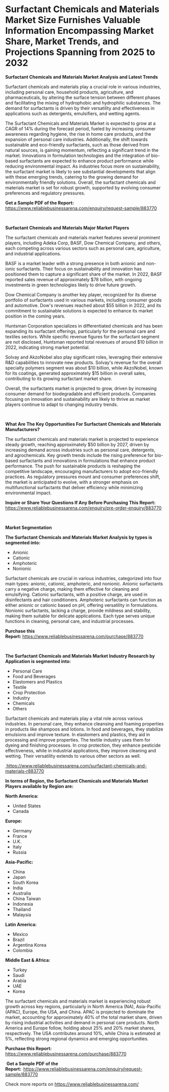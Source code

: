 <p><h1>Surfactant Chemicals and Materials Market Size Furnishes Valuable Information Encompassing Market Share, Market Trends, and Projections Spanning from 2025 to 2032</h1></p><p><strong>Surfactant Chemicals and Materials Market Analysis and Latest Trends</strong></p>
<p><p>Surfactant chemicals and materials play a crucial role in various industries, including personal care, household products, agriculture, and pharmaceuticals, by altering the surface tension between different phases and facilitating the mixing of hydrophobic and hydrophilic substances. The demand for surfactants is driven by their versatility and effectiveness in applications such as detergents, emulsifiers, and wetting agents.</p><p>The Surfactant Chemicals and Materials Market is expected to grow at a CAGR of 14% during the forecast period, fueled by increasing consumer awareness regarding hygiene, the rise in home care products, and the expansion of personal care industries. Additionally, the shift towards sustainable and eco-friendly surfactants, such as those derived from natural sources, is gaining momentum, reflecting a significant trend in the market. Innovations in formulation technologies and the integration of bio-based surfactants are expected to enhance product performance while reducing environmental impact. As industries focus more on sustainability, the surfactant market is likely to see substantial developments that align with these emerging trends, catering to the growing demand for environmentally friendly solutions. Overall, the surfactant chemicals and materials market is set for robust growth, supported by evolving consumer preferences and regulatory pressures.</p></p>
<p><strong>Get a Sample PDF of the Report:&nbsp;</strong> <a href="https://www.reliablebusinessarena.com/enquiry/request-sample/883770?utm_campaign=2262&utm_medium=2&utm_source=Github&utm_content=ia&utm_term=01022025&utm_id=surfactant-chemicals-and-materials">https://www.reliablebusinessarena.com/enquiry/request-sample/883770</a></p>
<p>&nbsp;</p>
<p><strong>Surfactant Chemicals and Materials Major Market Players</strong></p>
<p><p>The surfactant chemicals and materials market features several prominent players, including Adeka Corp, BASF, Dow Chemical Company, and others, each competing across various sectors such as personal care, agriculture, and industrial applications. </p><p>BASF is a market leader with a strong presence in both anionic and non-ionic surfactants. Their focus on sustainability and innovation has positioned them to capture a significant share of the market. In 2022, BASF reported sales revenue of approximately $78 billion, with ongoing investments in green technologies likely to drive future growth.</p><p>Dow Chemical Company is another key player, recognized for its diverse portfolio of surfactants used in various markets, including consumer goods and automotive. Dow's revenues reached about $55 billion in 2022, and its commitment to sustainable solutions is expected to enhance its market position in the coming years.</p><p>Huntsman Corporation specializes in differentiated chemicals and has been expanding its surfactant offerings, particularly for the personal care and textiles sectors. While specific revenue figures for the surfactant segment are not disclosed, Huntsman reported total revenues of around $10 billion in 2022, indicating strong market potential.</p><p>Solvay and AkzoNobel also play significant roles, leveraging their extensive R&D capabilities to innovate new products. Solvay's revenue for the overall specialty polymers segment was about $10 billion, while AkzoNobel, known for its coatings, generated approximately $15 billion in overall sales, contributing to its growing surfactant market share.</p><p>Overall, the surfactants market is projected to grow, driven by increasing consumer demand for biodegradable and efficient products. Companies focusing on innovation and sustainability are likely to thrive as market players continue to adapt to changing industry trends.</p></p>
<p>&nbsp;</p>
<p><strong>What Are The Key Opportunities For Surfactant Chemicals and Materials Manufacturers?</strong></p>
<p><p>The surfactant chemicals and materials market is projected to experience steady growth, reaching approximately $50 billion by 2027, driven by increasing demand across industries such as personal care, detergents, and agrochemicals. Key growth trends include the rising preference for bio-based surfactants and innovations in formulations that enhance product performance. The push for sustainable products is reshaping the competitive landscape, encouraging manufacturers to adopt eco-friendly practices. As regulatory pressures mount and consumer preferences shift, the market is anticipated to evolve, with a stronger emphasis on multifunctional surfactants that deliver efficiency while minimizing environmental impact.</p></p>
<p><strong>Inquire or Share Your Questions If Any Before Purchasing This Report:</strong> <a href="https://www.reliablebusinessarena.com/enquiry/pre-order-enquiry/883770?utm_campaign=2262&utm_medium=2&utm_source=Github&utm_content=ia&utm_term=01022025&utm_id=surfactant-chemicals-and-materials">https://www.reliablebusinessarena.com/enquiry/pre-order-enquiry/883770</a></p>
<p>&nbsp;</p>
<p><strong>Market Segmentation</strong></p>
<p><strong>The Surfactant Chemicals and Materials Market Analysis by types is segmented into:</strong></p>
<p><ul><li>Anionic</li><li>Cationic</li><li>Amphoteric</li><li>Nonionic</li></ul></p>
<p><p>Surfactant chemicals are crucial in various industries, categorized into four main types: anionic, cationic, amphoteric, and nonionic. Anionic surfactants carry a negative charge, making them effective for cleaning and emulsifying. Cationic surfactants, with a positive charge, are used in disinfectants and hair conditioners. Amphoteric surfactants can function as either anionic or cationic based on pH, offering versatility in formulations. Nonionic surfactants, lacking a charge, provide mildness and stability, making them suitable for delicate applications. Each type serves unique functions in cleaning, personal care, and industrial processes.</p></p>
<p><strong>Purchase this Report:&nbsp;</strong><a href="https://www.reliablebusinessarena.com/purchase/883770?utm_campaign=2262&utm_medium=2&utm_source=Github&utm_content=ia&utm_term=01022025&utm_id=surfactant-chemicals-and-materials">https://www.reliablebusinessarena.com/purchase/883770</a></p>
<p>&nbsp;</p>
<p><strong>The Surfactant Chemicals and Materials Market Industry Research by Application is segmented into:</strong></p>
<p><ul><li>Personal Care</li><li>Food and Beverages</li><li>Elastomers and Plastics</li><li>Textile</li><li>Crop Protection</li><li>Industry</li><li>Chemicals</li><li>Others</li></ul></p>
<p><p>Surfactant chemicals and materials play a vital role across various industries. In personal care, they enhance cleansing and foaming properties in products like shampoos and lotions. In food and beverages, they stabilize emulsions and improve texture. In elastomers and plastics, they aid in processing and improve properties. The textile industry uses them for dyeing and finishing processes. In crop protection, they enhance pesticide effectiveness, while in industrial applications, they improve cleaning and wetting. Their versatility extends to various other sectors as well.</p></p>
<p><a href="https://www.reliablebusinessarena.com/surfactant-chemicals-and-materials-r883770?utm_campaign=2262&utm_medium=2&utm_source=Github&utm_content=ia&utm_term=01022025&utm_id=surfactant-chemicals-and-materials">&nbsp;https://www.reliablebusinessarena.com/surfactant-chemicals-and-materials-r883770</a></p>
<p><strong>In terms of Region, the Surfactant Chemicals and Materials Market Players available by Region are:</strong></p>
<p>
    <p> <strong> North America: </strong>
        <ul>
            <li>United States</li>
            <li>Canada</li>
        </ul>
        </p> 
    <p> <strong> Europe: </strong>
        <ul>
            <li>Germany</li>
            <li>France</li>
            <li>U.K.</li>
            <li>Italy</li>
            <li>Russia</li>
        </ul>
        </p> 
    <p> <strong> Asia-Pacific: </strong>
        <ul>
            <li>China</li>
            <li>Japan</li>
            <li>South Korea</li>
            <li>India</li>
            <li>Australia</li>
            <li>China Taiwan</li>
            <li>Indonesia</li>
            <li>Thailand</li>
            <li>Malaysia</li>
        </ul>
        </p> 
    <p> <strong> Latin America: </strong>
        <ul>
            <li>Mexico</li>
            <li>Brazil</li>
            <li>Argentina Korea</li>
            <li>Colombia</li>
        </ul>
        </p> 
    <p> <strong> Middle East & Africa: </strong>
        <ul>
            <li>Turkey</li>
            <li>Saudi</li>
            <li>Arabia</li>
            <li>UAE</li>
            <li>Korea</li>
        </ul>
    </p>
    </p>
<p><p>The surfactant chemicals and materials market is experiencing robust growth across key regions, particularly in North America (NA), Asia-Pacific (APAC), Europe, the USA, and China. APAC is projected to dominate the market, accounting for approximately 40% of the total market share, driven by rising industrial activities and demand in personal care products. North America and Europe follow, holding about 25% and 20% market shares, respectively. The USA contributes around 10%, while China is estimated at 5%, reflecting strong regional dynamics and emerging opportunities.</p></p>
<p><strong>Purchase this Report: </strong><a href="https://www.reliablebusinessarena.com/purchase/883770?utm_campaign=2262&utm_medium=2&utm_source=Github&utm_content=ia&utm_term=01022025&utm_id=surfactant-chemicals-and-materials">https://www.reliablebusinessarena.com/purchase/883770</a></p>
<p>&nbsp;<strong>Get a Sample PDF of the Report:&nbsp;&nbsp;</strong><a href="https://www.reliablebusinessarena.com/enquiry/request-sample/883770?utm_campaign=2262&utm_medium=2&utm_source=Github&utm_content=ia&utm_term=01022025&utm_id=surfactant-chemicals-and-materials">https://www.reliablebusinessarena.com/enquiry/request-sample/883770</a></p>
<p><strong></strong></p>
<p>Check more reports on <a href="https://www.reliablebusinessarena.com/?utm_campaign=2262&utm_medium=2&utm_source=Github&utm_content=ia&utm_term=01022025&utm_id=surfactant-chemicals-and-materials">https://www.reliablebusinessarena.com/</a></p>